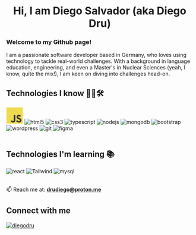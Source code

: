 <h1 align="center">Hi, I am Diego Salvador (aka Diego Dru)</h1>



### Welcome to my Github page!

I am a passionate software developer based in Germany, who loves using technology to tackle real-world challenges. With a background in language education, engineering, and even a Master's in Nuclear Sciences (yeah, I know, quite the mix!), I am keen on diving into challenges head-on.
<br>

## Technologies I know :technologist::hammer_and_wrench:

<div align="left">
  <img src="https://raw.githubusercontent.com/devicons/devicon/master/icons/javascript/javascript-original.svg" alt="javascript" width="45" height="45"/>
  <img src="https://cdn.jsdelivr.net/gh/devicons/devicon/icons/html5/html5-original.svg" alt="html5" width="45" height="45"/> 
  <img src="https://cdn.jsdelivr.net/gh/devicons/devicon/icons/css3/css3-original.svg" alt="css3" width="45" height="45"/>
  <img src="https://cdn.jsdelivr.net/gh/devicons/devicon/icons/typescript/typescript-plain.svg" alt="typescript" width="45" height="45" />
  <img src="https://cdn.jsdelivr.net/gh/devicons/devicon/icons/nodejs/nodejs-plain-wordmark.svg" alt="nodejs" width="45" height="45"/>
  <img src="https://www.vectorlogo.zone/logos/mongodb/mongodb-icon.svg" alt="mongodb" width="45" height="45"/> 
  <img src="https://cdn.jsdelivr.net/gh/devicons/devicon/icons/bootstrap/bootstrap-original.svg" alt="bootstrap" width="45" height="45"/>
  <img src="https://cdn.jsdelivr.net/gh/devicons/devicon/icons/wordpress/wordpress-plain-wordmark.svg" alt="wordpress" width="45" height="45" />
  <img src="https://www.vectorlogo.zone/logos/git-scm/git-scm-icon.svg" alt="git" width="45" height="45"/>
  <img src="https://www.vectorlogo.zone/logos/figma/figma-icon.svg" alt="figma" width="45" height="45"/>

</div>


<br>

## Technologies I'm learning :books:

<div align="left">
  <img src="https://cdn.jsdelivr.net/gh/devicons/devicon/icons/react/react-original.svg" alt="react" width="45" height="45"/>
  <img src="https://www.vectorlogo.zone/logos/tailwindcss/tailwindcss-icon.svg" alt="Tailwind" width="45" height="45" />
  <img src="https://www.vectorlogo.zone/logos/mysql/mysql-icon.svg" alt="mysql" width="45" height="45"/>
 

</div>

<br>

📫 Reach me at: **drudiego@proton.me**

## Connect with me
<div align="left"><a href="https://www.linkedin.com/in/diegodru" target="blank"><img align="center" src="https://raw.githubusercontent.com/rahuldkjain/github-profile-readme-generator/master/src/images/icons/Social/linked-in-alt.svg" alt="diegodru" height="30" width="40" /></a></div>

